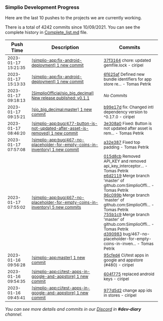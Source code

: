 
### Simplio Development Progress

Here are the last 10 pushes to the projects we are currently working.

There is a total of 4242 commits since 10/09/2021. You can see the complete history in
 [Complete_list.md](Complete_list.md) file.

| Push Time | Description | Commits |
| --- | --- | --- |
| <sub>2023-01-17 15:21:35</sub> | <sub>[[simplio-app:fix\-android\-deployment] 1 new commit](https://github.com/SimplioOfficial/simplio-app/commit/37f3164beb976e191c93f489b6035535cd4c7bbe)</sub> | <sub>[37f3164](https://github.com/SimplioOfficial/simplio-app/commit/37f3164beb976e191c93f489b6035535cd4c7bbe) chore: updated gemfile.lock - ciripel</sub> |
| <sub>2023-01-17 15:13:33</sub> | <sub>[[simplio-app:fix\-android\-deployment] 1 new commit](https://github.com/SimplioOfficial/simplio-app/commit/6f625af4b1347f0042ea4a86b3771bc002d68f18)</sub> | <sub>[6f625af](https://github.com/SimplioOfficial/simplio-app/commit/6f625af4b1347f0042ea4a86b3771bc002d68f18) Defined new bundle identifiers for app store re... - Tomas Petrik</sub> |
| <sub>2023-01-17 09:18:13</sub> | <sub>[[SimplioOfficial/sio_big_decimal] New release published: v0\.1\.1](https://github.com/SimplioOfficial/sio_big_decimal/releases/tag/v0.1.1)</sub> | <sub>_No Commits_</sub> |
| <sub>2023-01-17 09:15:21</sub> | <sub>[[sio_big_decimal:master] 1 new commit](https://github.com/SimplioOfficial/sio_big_decimal/commit/b99e17d1c6242bd6f46b778722ca1ea5c30482b3)</sub> | <sub>[b99e17d](https://github.com/SimplioOfficial/sio_big_decimal/commit/b99e17d1c6242bd6f46b778722ca1ea5c30482b3) fix: Changed intl dependency version to ^0.17.0 - ciripel</sub> |
| <sub>2023-01-17 08:46:20</sub> | <sub>[[simplio-app:bug/477\-button\-is\-not\-updated\-after\-asset\-is\-removed] 1 new commit](https://github.com/SimplioOfficial/simplio-app/commit/3e308a000026587ee0dbbc7cecf4a812bdb9c13a)</sub> | <sub>[3e308a0](https://github.com/SimplioOfficial/simplio-app/commit/3e308a000026587ee0dbbc7cecf4a812bdb9c13a) Fixed: Button is not updated after asset is rem... - Tomas Petrik</sub> |
| <sub>2023-01-17 07:57:08</sub> | <sub>[[simplio-app:bug/467\-no\-placeholder\-for\-empty\-coins\-in\-inventory] 1 new commit](https://github.com/SimplioOfficial/simplio-app/commit/a32e3875926deb77d093343e7fe45d723411ff0d)</sub> | <sub>[a32e387](https://github.com/SimplioOfficial/simplio-app/commit/a32e3875926deb77d093343e7fe45d723411ff0d) Fixed top padding - Tomas Petrik</sub> |
| <sub>2023-01-17 07:55:02</sub> | <sub>[[simplio-app:bug/467\-no\-placeholder\-for\-empty\-coins\-in\-inventory] 5 new commits](https://github.com/SimplioOfficial/simplio-app/compare/015d8cbfd090^...d3909837f463)</sub> | <sub>[015d8cb](https://github.com/SimplioOfficial/simplio-app/commit/015d8cbfd09043749eb70deea569ec9254ab99a8) Removed API_KEY and removed api_key_interceptor... - Tomas Petrik<br>[e6d2119](https://github.com/SimplioOfficial/simplio-app/commit/e6d21199b0f0510ef1f3898673ef4f98dc07fa7a) Merge branch 'master' of github.com:SimplioOffi... - Tomas Petrik<br>[96c099b](https://github.com/SimplioOfficial/simplio-app/commit/96c099b7cf1752d7b35cb0afbb56c928b7ddb71b) Merge branch 'master' of github.com:SimplioOffi... - Tomas Petrik<br>[755b1c9](https://github.com/SimplioOfficial/simplio-app/commit/755b1c91fa6c5e28a9f6806a33a040366c3e4763) Merge branch 'master' of github.com:SimplioOffi... - Tomas Petrik<br>[d390983](https://github.com/SimplioOfficial/simplio-app/commit/d3909837f463d9fed959278f80cb1e1944d60ec5) bug/467-no-placeholder-for-empty-coins-in-inven... - Tomas Petrik</sub> |
| <sub>2023-01-16 09:56:28</sub> | <sub>[[simplio-app:master] 1 new commit](https://github.com/SimplioOfficial/simplio-app/commit/95cfed4a28b25ef15f6ecde2ddb0014bf98fb026)</sub> | <sub>[95cfed4](https://github.com/SimplioOfficial/simplio-app/commit/95cfed4a28b25ef15f6ecde2ddb0014bf98fb026) Ci/test apps in google and appstore (#480) - ciripel</sub> |
| <sub>2023-01-16 09:54:35</sub> | <sub>[[simplio-app:ci/test\-apps\-in\-google\-and\-appstore] 1 new commit](https://github.com/SimplioOfficial/simplio-app/commit/604f775bf792039e1861676c9d5639cad57b303d)</sub> | <sub>[604f775](https://github.com/SimplioOfficial/simplio-app/commit/604f775bf792039e1861676c9d5639cad57b303d) replaced android keys - ciripel</sub> |
| <sub>2023-01-16 09:45:41</sub> | <sub>[[simplio-app:ci/test\-apps\-in\-google\-and\-appstore] 1 new commit](https://github.com/SimplioOfficial/simplio-app/commit/977d5d20839ce63130b693887d2deae65c4ee9a3)</sub> | <sub>[977d5d2](https://github.com/SimplioOfficial/simplio-app/commit/977d5d20839ce63130b693887d2deae65c4ee9a3) change app ids in stores - ciripel</sub> |

_You can see more details and commits in our [Discord](https://discord.gg/aKhjuwZmdP) in **#dev-diary** channel._
